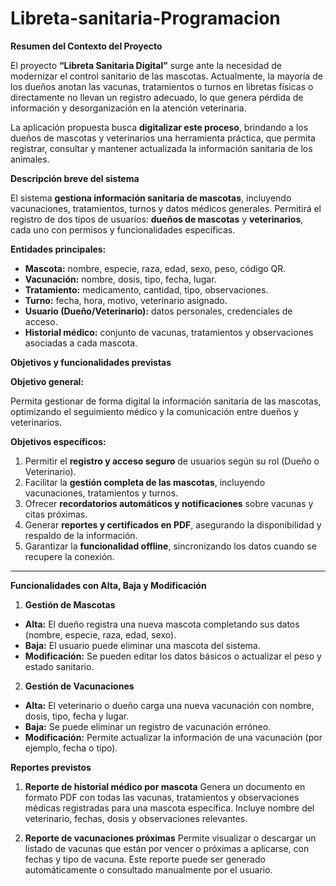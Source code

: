 # Libreta-sanitaria-Programacion

 **Resumen del Contexto del Proyecto**

El proyecto **“Libreta Sanitaria Digital”** surge ante la necesidad de modernizar el control sanitario de las mascotas.
Actualmente, la mayoría de los dueños anotan las vacunas, tratamientos o turnos en libretas físicas o directamente no llevan un registro adecuado, lo que genera pérdida de información y desorganización en la atención veterinaria.

La aplicación propuesta busca **digitalizar este proceso**, brindando a los dueños de mascotas y veterinarios una herramienta práctica, que permita registrar, consultar y mantener actualizada la información sanitaria de los animales.

 **Descripción breve del sistema**

El sistema **gestiona información sanitaria de mascotas**, incluyendo vacunaciones, tratamientos, turnos y datos médicos generales.
Permitirá el registro de dos tipos de usuarios: **dueños de mascotas** y **veterinarios**, cada uno con permisos y funcionalidades específicas.

 **Entidades principales:**

* **Mascota:** nombre, especie, raza, edad, sexo, peso, código QR.
* **Vacunación:** nombre, dosis, tipo, fecha, lugar.
* **Tratamiento:** medicamento, cantidad, tipo, observaciones.
* **Turno:** fecha, hora, motivo, veterinario asignado.
* **Usuario (Dueño/Veterinario):** datos personales, credenciales de acceso.
* **Historial médico:** conjunto de vacunas, tratamientos y observaciones asociadas a cada mascota.


 **Objetivos y funcionalidades previstas**

**Objetivo general:**

Permita gestionar de forma digital la información sanitaria de las mascotas, optimizando el seguimiento médico y la comunicación entre dueños y veterinarios.

**Objetivos específicos:**

1. Permitir el **registro y acceso seguro** de usuarios según su rol (Dueño o Veterinario).
2. Facilitar la **gestión completa de las mascotas**, incluyendo vacunaciones, tratamientos y turnos.
3. Ofrecer **recordatorios automáticos y notificaciones** sobre vacunas y citas próximas.
4. Generar **reportes y certificados en PDF**, asegurando la disponibilidad y respaldo de la información.
5. Garantizar la **funcionalidad offline**, sincronizando los datos cuando se recupere la conexión.

---

 **Funcionalidades con Alta, Baja y Modificación**

 1. **Gestión de Mascotas**
* **Alta:** El dueño registra una nueva mascota completando sus datos (nombre, especie, raza, edad, sexo).
* **Baja:** El usuario puede eliminar una mascota del sistema.
* **Modificación:** Se pueden editar los datos básicos o actualizar el peso y estado sanitario.

 2. **Gestión de Vacunaciones**
* **Alta:** El veterinario o dueño carga una nueva vacunación con nombre, dosis, tipo, fecha y lugar.
* **Baja:** Se puede eliminar un registro de vacunación erróneo.
* **Modificación:** Permite actualizar la información de una vacunación (por ejemplo, fecha o tipo).

**Reportes previstos**

1. **Reporte de historial médico por mascota**
Genera un documento en formato PDF con todas las vacunas, tratamientos y observaciones médicas registradas para una mascota específica.
Incluye nombre del veterinario, fechas, dosis y observaciones relevantes.

2. **Reporte de vacunaciones próximas**
Permite visualizar o descargar un listado de vacunas que están por vencer o próximas a aplicarse, con fechas y tipo de vacuna.
Este reporte puede ser generado automáticamente o consultado manualmente por el usuario.

